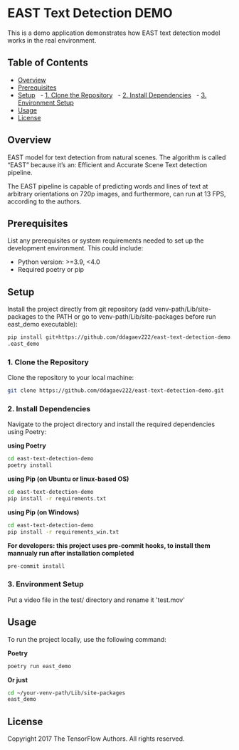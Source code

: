 # EAST Text Detection DEMO

This is a demo application demonstrates how EAST text detection model works in the real environment.

## Table of Contents

- [Overview](#overview)
- [Prerequisites](#prerequisites)
- [Setup](#setup)
  - [1. Clone the Repository](#1-clone-the-repository)
  - [2. Install Dependencies](#2-install-dependencies)
  - [3. Environment Setup](#3-environment-setup)
- [Usage](#usage)
- [License](#license)

## Overview

EAST model for text detection from natural scenes.
The algorithm is called “EAST” because it’s an: Efficient and Accurate Scene Text detection pipeline.

The EAST pipeline is capable of predicting words and lines of text at arbitrary orientations on 720p images, and furthermore, can run at 13 FPS, according to the authors.

## Prerequisites

List any prerequisites or system requirements needed to set up the development environment. This could include:

- Python version: >=3.9, <4.0
- Required poetry or pip

## Setup

Install the project directly from git repository (add venv-path/Lib/site-packages to the PATH or go to venv-path/Lib/site-packages before run east_demo executable):

```bash
pip install git+https://github.com/ddagaev222/east-text-detection-demo.git
.east_demo
```


### 1. Clone the Repository

Clone the repository to your local machine:

```bash
git clone https://github.com/ddagaev222/east-text-detection-demo.git
```

### 2. Install Dependencies

Navigate to the project directory and install the required dependencies using Poetry:

**using Poetry**
```bash
cd east-text-detection-demo
poetry install
```

**using Pip (on Ubuntu or linux-based OS)**
```bash
cd east-text-detection-demo
pip install -r requirements.txt
```

**using Pip (on Windows)**
```bash
cd east-text-detection-demo
pip install -r requirements_win.txt
```

**For developers: this project uses pre-commit hooks, to install them mannualy run after installation completed**
```bash
pre-commit install
```

### 3. Environment Setup

Put a video file in the test/ directory and rename it 'test.mov'

## Usage

To run the project locally, use the following command:

**Poetry**
```bash
poetry run east_demo
```

**Or just**
```bash
cd ~/your-venv-path/Lib/site-packages
east_demo
```

## License

Copyright 2017 The TensorFlow Authors.  All rights reserved.
